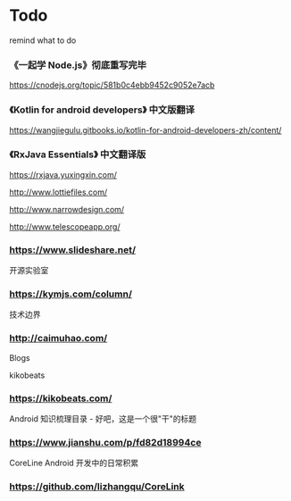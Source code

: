 # Todo
remind what to do 

### 《一起学 Node.js》彻底重写完毕
https://cnodejs.org/topic/581b0c4ebb9452c9052e7acb

### 《Kotlin for android developers》 中文版翻译
https://wangjiegulu.gitbooks.io/kotlin-for-android-developers-zh/content/

### 《RxJava Essentials》 中文翻译版
https://rxjava.yuxingxin.com/


http://www.lottiefiles.com/


http://www.narrowdesign.com/

http://www.telescopeapp.org/

### https://www.slideshare.net/

开源实验室
### https://kymjs.com/column/

技术边界
### http://caimuhao.com/


Blogs

kikobeats
### https://kikobeats.com/

Android 知识梳理目录 - 好吧，这是一个很"干"的标题
### https://www.jianshu.com/p/fd82d18994ce

CoreLine Android 开发中的日常积累
### https://github.com/lizhangqu/CoreLink

